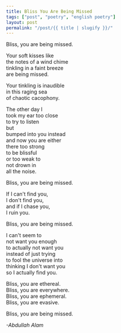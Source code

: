```yaml
---
title: Bliss You Are Being Missed
tags: ["post", "poetry", "english poetry"]
layout: post
permalink: "/post/{{ title | slugify }}/"
---
```


Bliss, you are being missed.

Your soft kisses like\
the notes of a wind chime\
tinkling in a faint breeze\
are being missed.

Your tinkling is inaudible\
in this raging sea\
of chaotic cacophony.

The other day I\
took my ear too close\
to try to listen\
but\
bumped into you instead\
and now you are either\
there too strong\
to be blissful\
or too weak to\
not drown in\
all the noise.

Bliss, you are being missed.

If I can't find you,\
I don't find you,\
and if I chase you,\
I ruin you.

Bliss, you are being missed.

I can't seem to\
not want you enough\
to actually not want you\
instead of just trying\
to fool the universe into\
thinking I don't want you\
so I actually find you.

Bliss, you are ethereal.\
Bliss, you are everywhere.\
Bliss, you are ephemeral.\
Bliss, you are evasive.

Bliss, you are being missed.

*-Abdullah Alam*